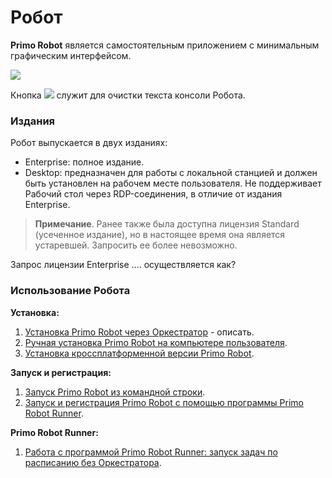 # Робот

**Primo Robot** является самостоятельным приложением с минимальным графическим интерфейсом.

![](<../../.gitbook/assets/0 (8).png>)

Кнопка ![](<../../.gitbook/assets/4 (8).png>) служит для очистки текста консоли Робота.

### Издания

Робот выпускается в двух изданиях:

* Enterprise: полное издание.
* Desktop: предназначен для работы с локальной станцией и должен быть установлен на рабочем месте пользователя. Не поддерживает Рабочий стол через RDP-соединения, в отличие от издания Enterprise.

> **Примечание**. Ранее также была доступна лицензия Standard (усеченное издание), но в настоящее время она является устаревшей. Запросить ее более невозможно.

Запрос лицензии Enterprise .... осуществляется как?

### Использование Робота

**Установка:**

1. [Установка Primo Robot через Оркестратор]() - описать. 
2. [Ручная установка Primo Robot на компьютере пользователя](https://docs.primo-rpa.ru/primo-rpa/primo-robot/install_robot). 
3. [Установка кроссплатформенной версии Primo Robot](https://docs.primo-rpa.ru/primo-rpa/primo-robot/install_robot_core).

**Запуск и регистрация:**

1. [Запуск Primo Robot из командной строки](https://docs.primo-rpa.ru/primo-rpa/primo-robot/launch-command).
2. [Запуск и регистрация Primo Robot с помощью программы Primo Robot Runner](https://docs.primo-rpa.ru/primo-rpa/primo-robot/robot-runner/registration-desktop).

**Primo Robot Runner:**

1. [Работа с программой Primo Robot Runner: запуск задач по расписанию без Оркестратора](https://docs.primo-rpa.ru/primo-rpa/primo-robot/robot-runner/README).




